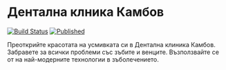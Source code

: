 # Дентална клника Камбов
[![Build Status](http://dev.almero.pro/dentalclinic.bg/status/build.svg)](http://dev.almero.pro/dentalclinic.bg)
[![Published](http://dentalclinic.bg/status/published.svg)](http://dentalclinic.bg)

Преоткрийте красотата на усмивката си в Дентална клиника Камбов. Забравете за всички проблеми със зъбите и венците. Възползвайте се от на най-модерните технологии в зъболечението.
